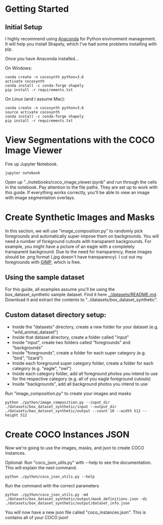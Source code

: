 # Getting Started 

## Initial Setup
I highly recommend using [Anaconda](https://docs.anaconda.com/anaconda/install/) for Python environment management. It will help you install Shapely, which I've had some problems installing with pip.

Once you have Anaconda installed...

On Windows:
```
conda create -n cocosynth python=3.6
activate cocosynth
conda install -c conda-forge shapely
pip install -r requirements.txt
```
On Linux (and I assume Mac):
```
conda create -n cocosynth python=3.6
source activate cocosynth
conda install -c conda-forge shapely
pip install -r requirements.txt
```

# View Segmentations with the COCO Image Viewer
Fire up Jupyter Notebook.
```
jupyter notebook
```
Open up "../notebooks/coco_image_viewer.ipynb" and run through the cells in the notebook. Pay attention to the file paths. They are set up to work with this guide. If everything works correctly, you'll be able to view an image with image segmentation overlays.

# Create Synthetic Images and Masks
In this section, we will use "image_composition.py" to randomly pick foregrounds and automatically super-impose them on backgrounds. You will need a number of foreground cutouts with transparent backgrounds. For example, you might have a picture of an eagle with a completely transparent background. Due to the need for transparency, these images should be .png format (.jpg doesn't have transparency). I cut out my foregrounds with [GIMP](https://www.gimp.org/), which is free.

## Using the sample dataset
For this guide, all examples assume you'll be using the box_dataset_synthetic sample dataset. Find it here [../datasets/README.md](../datasets/README.md). Download it and extract the contents to "../datasets/box_dataset_synthetic".

## Custom dataset directory setup:
- Inside the "datasets" directory, create a new folder for your dataset (e.g. "wild_animal_dataset")
- Inside that dataset directory, create a folder called "input"
- Inside "input", create two folders called "foregrounds" and "backgrounds"
- Inside "foregrounds", create a folder for each super category (e.g. "bird", "lizard")
- Inside each foreground super category folder, create a folder for each category (e.g. "eagle", "owl")
- Inside each category folder, add all foreground photos you intend to use for the respective category (e.g. all of you eagle foreground cutouts)
- Inside "backgrounds", add all background photos you intend to use

Run "image_composition.py" to create your images and masks
```
python ./python/image_composition.py --input_dir ./datasets/box_dataset_synthetic/input --output_dir ./datasets/box_dataset_synthetic/output --count 10 --width 512 --height 512
```

# Create COCO Instances JSON
Now we're going to use the images, masks, and json to create COCO instances.

Optional: Run "coco_json_utils.py" with --help to see the documentation. This will explain the next command.
```
python ./python/coco_json_utils.py --help
```
Run the command with the correct parameters
```
python ./python/coco_json_utils.py -md ./datasets/box_dataset_synthetic/output/mask_definitions.json -di ./datasets/box_dataset_synthetic/output/dataset_info.json
```

You will now have a new json file called "coco_instances.json". This is contains all of your COCO json!

